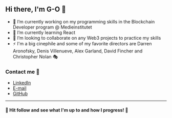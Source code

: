 ## Hi there, I'm G-O 👋

<!--
**G-jacobsson/G-jacobsson** is a ✨ _special_ ✨ repository because its `README.md` (this file) appears on your GitHub profile.

Here are some ideas to get you started: -->

- 🔭 I’m currently working on my programming skills in the Blockchain Developer program @ Medieinstitutet
- 🌱 I’m currently learning React
- 👯 I’m looking to collaborate on any Web3 projects to practice my skills
- ⚡ I'm a big cinephile and some of my favorite directors are Darren Aronofsky, Denis Villenueve, Alex Garland, David Fincher and Christopher Nolan 🎭

### Contact me 📲

  - [LinkedIn](https://www.linkedin.com/in/gert-ove-eng-jacobsson-92690b1b4/)
  - [E-mail](mailto:geo.jacobsson@gmail.com)
  - [GitHub](https://github.com/G-jacobsson)

_________________________________________________________________________________________________________
#### 🦆 Hit follow and see what I'm up to and how I progress! 🦆
